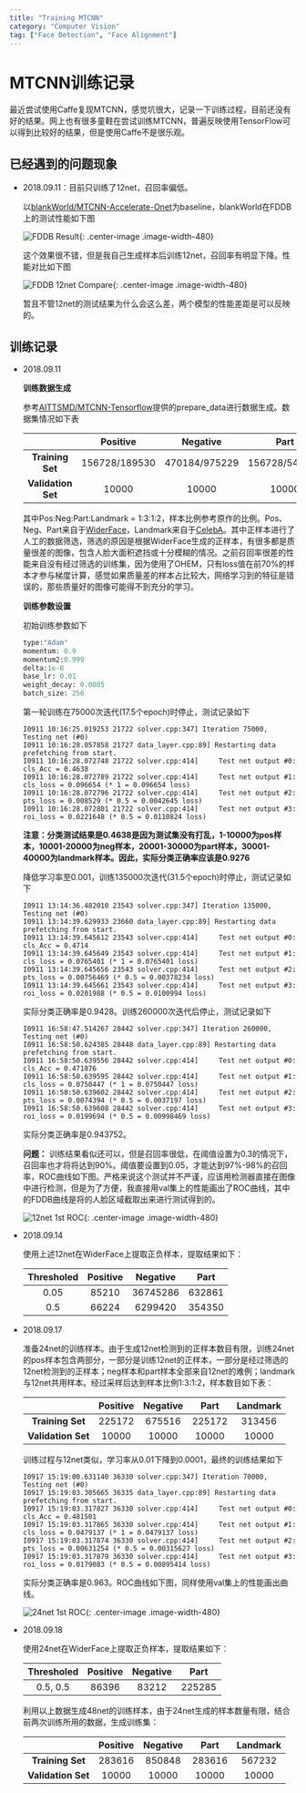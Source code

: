 ```yaml
---
title: "Training MTCNN"
category: "Computer Vision"
tag: ["Face Detection", "Face Alignment"]
---
```


[//]: <> (# 训练步骤 #)
[//]: <> (1. 测试负样本，)

# MTCNN训练记录 #

最近尝试使用Caffe复现MTCNN，感觉坑很大，记录一下训练过程，目前还没有好的结果。网上也有很多童鞋在尝试训练MTCNN，普遍反映使用TensorFlow可以得到比较好的结果，但是使用Caffe不是很乐观。

## 已经遇到的问题现象 ##

* 2018.09.11：目前只训练了12net，召回率偏低。

    以[blankWorld/MTCNN-Accelerate-Onet](https://github.com/blankWorld/MTCNN-Accelerate-Onet)为baseline，blankWorld在FDDB上的测试性能如下图

    ![FDDB Result](https://raw.githubusercontent.com/blankWorld/MTCNN-Accelerate-Onet/master/img/mtcnn-fddb.jpg "FDDB Result"){: .center-image .image-width-480}

    这个效果很不错，但是我自己生成样本后训练12net，召回率有明显下降。性能对比如下图

    ![FDDB 12net Compare](/img/TrainMTCNN/12net_fddb.png "FDDB 12net Compare"){: .center-image .image-width-480}

    暂且不管12net的测试结果为什么会这么差，两个模型的性能差距是可以反映的。

## 训练记录 ##

* 2018.09.11

    **训练数据生成**

    参考[AITTSMD/MTCNN-Tensorflow](https://github.com/AITTSMD/MTCNN-Tensorflow)提供的prepare_data进行数据生成。数据集情况如下表

    |                   | Positive      | Negative      | Part          | Landmark      |
    | :----------:      | :------:      | :-------:     | :--:          | :------:      |
    | **Training Set**  | 156728/189530 | 470184/975229 | 156728/547211 | 313456/357604 |
    |**Validation Set** | 10000         | 10000         | 10000         | 10000         |

    其中Pos:Neg:Part:Landmark = 1:3:1:2，样本比例参考原作的比例。Pos、Neg、Part来自于[WiderFace](http://mmlab.ie.cuhk.edu.hk/projects/WIDERFace/index.html)，Landmark来自于[CelebA](http://mmlab.ie.cuhk.edu.hk/projects/CelebA.html)。其中正样本进行了人工的数据筛选，筛选的原因是根据WiderFace生成的正样本，有很多都是质量很差的图像，包含人脸大面积遮挡或十分模糊的情况。之前召回率很差的性能来自没有经过筛选的训练集，因为使用了OHEM，只有loss值在前70%的样本才参与梯度计算，感觉如果质量差的样本占比较大，网络学习到的特征是错误的，那些质量好的图像可能得不到充分的学习。

    **训练参数设置**

    初始训练参数如下

    ```protobuf
    type:"Adam"
    momentum: 0.9
    momentum2:0.999
    delta:1e-8
    base_lr: 0.01
    weight_decay: 0.0005
    batch_size: 256
    ```

    [//]: <> (训练路径在62服务器的/data2/zxli/CODE/caffe_multilabel/examples/mtcnn_12net/下，模型models_20180907，数据data_20180907，记录train_20180911。图像数据存储在/data2/zxli/GIT/mtcnn-caffe/prepare_data/12_20180905/)

    第一轮训练在75000次迭代(17.5个epoch)时停止，测试记录如下

    ```vim
    I0911 10:16:25.019253 21722 solver.cpp:347] Iteration 75000, Testing net (#0)
    I0911 10:16:28.057858 21727 data_layer.cpp:89] Restarting data prefetching from start.
    I0911 10:16:28.072748 21722 solver.cpp:414]     Test net output #0: cls_Acc = 0.4638
    I0911 10:16:28.072789 21722 solver.cpp:414]     Test net output #1: cls_loss = 0.096654 (* 1 = 0.096654 loss)
    I0911 10:16:28.072796 21722 solver.cpp:414]     Test net output #2: pts_loss = 0.008529 (* 0.5 = 0.0042645 loss)
    I0911 10:16:28.072801 21722 solver.cpp:414]     Test net output #3: roi_loss = 0.0221648 (* 0.5 = 0.0110824 loss)
    ```

    **注意：分类测试结果是0.4638是因为测试集没有打乱，1-10000为pos样本，10001-20000为neg样本，20001-30000为part样本，30001-40000为landmark样本。因此，实际分类正确率应该是0.9276**

    降低学习率至0.001，训练135000次迭代(31.5个epoch)时停止，测试记录如下

    ```vim
    I0911 13:14:36.482010 23543 solver.cpp:347] Iteration 135000, Testing net (#0)
    I0911 13:14:39.629933 23660 data_layer.cpp:89] Restarting data prefetching from start.
    I0911 13:14:39.645612 23543 solver.cpp:414]     Test net output #0: cls_Acc = 0.4714
    I0911 13:14:39.645649 23543 solver.cpp:414]     Test net output #1: cls_loss = 0.0765401 (* 1 = 0.0765401 loss)
    I0911 13:14:39.645656 23543 solver.cpp:414]     Test net output #2: pts_loss = 0.00756469 (* 0.5 = 0.00378234 loss)
    I0911 13:14:39.645661 23543 solver.cpp:414]     Test net output #3: roi_loss = 0.0201988 (* 0.5 = 0.0100994 loss)
    ```

    实际分类正确率是0.9428。训练260000次迭代后停止，测试记录如下

    ```vim
    I0911 16:58:47.514267 28442 solver.cpp:347] Iteration 260000, Testing net (#0)
    I0911 16:58:50.624385 28448 data_layer.cpp:89] Restarting data prefetching from start.
    I0911 16:58:50.639556 28442 solver.cpp:414]     Test net output #0: cls_Acc = 0.471876
    I0911 16:58:50.639595 28442 solver.cpp:414]     Test net output #1: cls_loss = 0.0750447 (* 1 = 0.0750447 loss)
    I0911 16:58:50.639602 28442 solver.cpp:414]     Test net output #2: pts_loss = 0.0074394 (* 0.5 = 0.0037197 loss)
    I0911 16:58:50.639608 28442 solver.cpp:414]     Test net output #3: roi_loss = 0.0199694 (* 0.5 = 0.00998469 loss)
    ```

    实际分类正确率是0.943752。

    **问题：** 训练结果看似还可以，但是召回率很低，在阈值设置为0.3的情况下，召回率也才将将达到90%。阈值要设置到0.05，才能达到97%-98%的召回率，ROC曲线如下图。严格来说这个测试并不严谨，应该用检测器直接在图像中进行检测，但是为了方便，我直接用val集上的性能画出了ROC曲线，其中的FDDB曲线是将的人脸区域截取出来进行测试得到的。

    ![12net 1st ROC](/img/TrainMTCNN/12net_roc_1st.png "12net 1st ROC"){: .center-image .image-width-480}

* 2018.09.14

    使用上述12net在WiderFace上提取正负样本，提取结果如下：

    | Thresholed | Positive | Negative | Part   |
    | :--------: | :------: | :------: | :---:  |
    | 0.05       | 85210    | 36745286 | 632861 |
    | 0.5        | 66224    | 6299420  | 354350 |

* 2018.09.17
  
    准备24net的训练样本。由于生成12net检测到的正样本数目有限，训练24net的pos样本包含两部分，一部分是训练12net的正样本，一部分是经过筛选的12net检测到的正样本；neg样本和part样本全部来自12net的难例；landmark与12net共用样本。经过采样后达到样本比例1:3:1:2，样本数目如下表：

    |                    | Positive | Negative | Part   | Landmark |
    | :----------:       | :------: | :------: | :--:   | :------: |
    | **Training Set**   | 225172   | 675516   | 225172 | 313456   |
    | **Validation Set** | 10000    | 10000    | 10000  | 10000    |

    [//]: <> (训练路径在62服务器的/data2/zxli/CODE/caffe_multilabel/examples/mtcnn_24net/下，模型models_20180917，数据data_20180916，记录train_20180917。图像数据存储在/data2/zxli/GIT/mtcnn-caffe/prepare_data/24_20180914/)

    训练过程与12net类似，学习率从0.01下降到0.0001，最终的训练结果如下

    ```vim
    I0917 15:19:00.631140 36330 solver.cpp:347] Iteration 70000, Testing net (#0)
    I0917 15:19:03.305665 36335 data_layer.cpp:89] Restarting data prefetching from start.
    I0917 15:19:03.317827 36330 solver.cpp:414]     Test net output #0: cls_Acc = 0.481501
    I0917 15:19:03.317865 36330 solver.cpp:414]     Test net output #1: cls_loss = 0.0479137 (* 1 = 0.0479137 loss)
    I0917 15:19:03.317874 36330 solver.cpp:414]     Test net output #2: pts_loss = 0.00631254 (* 0.5 = 0.00315627 loss)
    I0917 15:19:03.317879 36330 solver.cpp:414]     Test net output #3: roi_loss = 0.0179083 (* 0.5 = 0.00895414 loss)
    ```

    实际分类正确率是0.963。ROC曲线如下图，同样使用val集上的性能画出曲线。

    ![24net 1st ROC](/img/TrainMTCNN/24net_roc_1st.png "24net 1st ROC"){: .center-image .image-width-480}

* 2018.09.18

    使用24net在WiderFace上提取正负样本，提取结果如下：

    | Thresholed | Positive | Negative | Part   |
    | :--------: | :------: | :------: | :---:  |
    | 0.5, 0.5   | 86396    | 83212    | 225285 |

    利用以上数据生成48net的训练样本，由于24net生成的样本数量有限，结合前两次训练所用的数据，生成训练集：

    |                    | Positive | Negative | Part   | Landmark |
    | :----------:       | :------: | :------: | :--:   | :------: |
    | **Training Set**   | 283616   |  850848  | 283616 | 567232   |
    | **Validation Set** | 10000    | 10000    | 10000  | 10000    |